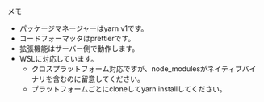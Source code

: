メモ

- パッケージマネージャーはyarn v1です。
- コードフォーマッタはprettierです。
- 拡張機能はサーバー側で動作します。
- WSLに対応しています。
  - クロスプラットフォーム対応ですが、node_modulesがネイティブバイナリを含むのに留意してください。
  - プラットフォームごとにcloneしてyarn installしてください。